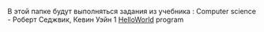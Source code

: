 В этой папке будут выполняться задания из учебника :
Computer science - Роберт Седжвик, Кевин Уэйн
1 [HelloWorld](/HelloWorld.java) program